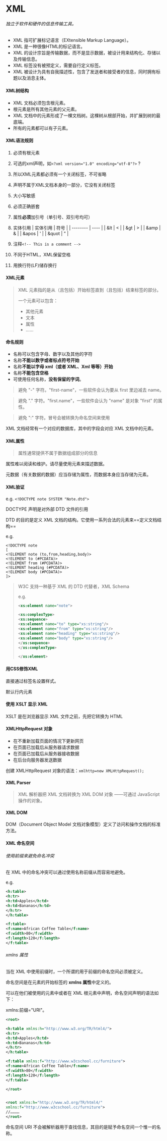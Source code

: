 # XML

###### 独立于软件和硬件的信息传输工具。

* XML 指可扩展标记语言（EXtensible Markup Language）。
* XML 是一种很像HTML的标记语言。
* XML 的设计宗旨是传输数据，而不是显示数据，被设计用来结构化、存储以及传输信息。
* XML 标签没有被预定义，需要自行定义标签。
* XML 被设计为具有自我描述性，包含了发送者和接受者的信息，同时拥有标题以及消息主体。

#### XML树结构

* XML 文档必须包含根元素。
* 根元素是所有其他元素的父元素。
* XML 文档中的元素形成了一棵文档树。这棵树从根部开始，并扩展到树的最底端。
* 所有的元素都可以有子元素。

#### XML语法规则

1. 必须有根元素

2. 可选的xml声明，如`<?xml version="1.0" encoding="utf-8"?>`   ?

3. 所以XML元素都必须有一个关闭标签，不可省略

4. 声明不属于XML文档本身的一部分，它没有关闭标签

5. 大小写敏感

6. 必须正确嵌套

7. 属性**必须**加引号（单引号、双引号均可）

8. 实体引用
   | 实体引用 | 符号 |
   | -------- | ---- |
   | &lt      | <    |
   | &gt      | >    |
   | &amp     | &    |
   | &apos    | '    |
   | &quot    | "    |

9. 注释`<!-- This is a comment -->`

10. 不同于HTML，XML保留空格

11. 用换行符(LF)储存换行

#### XML元素

> XML 元素指的是从（且包括）开始标签直到（且包括）结束标签的部分。
>
> 一个元素可以包含：
>
> * 其他元素
> * 文本
> * 属性
> * ……

#### 命名规则

* 名称可以包含字母、数字以及其他的字符
* 名称**不能以数字或者标点符号开始**
* 名称**不能以字母 xml（或者 XML、Xml 等等）开始**
* 名称**不能包含空格**
* 可使用任何名称，**没有保留的字词**。

> 避免 "-" 字符。"first-name"，一些软件会认为要从 first 里边减去 name。

> 避免 "." 字符。"first.name"，一些软件会认为 "name" 是对象 "first" 的属性。

> 避免 ":" 字符。冒号会被转换为命名空间来使用

XML 文档经常有一个对应的数据库，其中的字段会对应 XML 文档中的元素。

#### XML属性

> 属性通常提供不属于数据组成部分的信息

属性难以阅读和维护。请尽量使用元素来描述数据。

元数据（有关数据的数据）应当存储为属性，而数据本身应当存储为元素。

#### XML验证

e.g. `<!DOCTYPE note SYSTEM "Note.dtd">`

DOCTYPE 声明是对外部 DTD 文件的引用

DTD 的目的是定义 XML 文档的结构。它使用一系列合法的元素来==定义文档结构==

e.g.

~~~xml-dtd
<!DOCTYPE note
[
<!ELEMENT note (to,from,heading,body)>
<!ELEMENT to (#PCDATA)>
<!ELEMENT from (#PCDATA)>
<!ELEMENT heading (#PCDATA)>
<!ELEMENT body (#PCDATA)>
]>
~~~

> W3C 支持一种基于 XML 的 DTD 代替者，XML Schema
>
> e.g.
>
>~~~xml
><xs:element name="note">
>
><xs:complexType>
><xs:sequence>
><xs:element name="to" type="xs:string"/>
><xs:element name="from" type="xs:string"/>
><xs:element name="heading" type="xs:string"/>
><xs:element name="body" type="xs:string"/>
></xs:sequence>
></xs:complexType>
>
></xs:element>
>~~~



#### 用CSS修饰XML

直接通过标签名设置样式。

默认行内元素

#### 使用 XSLT 显示 XML

XSLT 是在浏览器显示 XML 文件之前，先把它转换为 HTML

#### XMLHttpRequest 对象

* 在不重新加载页面的情况下更新网页
* 在页面已加载后从服务器请求数据
* 在页面已加载后从服务器接收数据
* 在后台向服务器发送数据

创建 XMLHttpRequest 对象的语法：`xmlhttp=new XMLHttpRequest();`

#### XML Parser

> XML 解析器把 XML 文档转换为 XML DOM 对象 ——可通过 JavaScript 操作的对象。

#### XML DOM

DOM（Document Object Model 文档对象模型）定义了访问和操作文档的标准方法。

#### XML 命名空间

###### 使用前缀来避免命名冲突

在 XML 中的命名冲突可以通过使用名称前缀从而容易地避免。

e.g.

~~~xml
<h:table>
<h:tr>
<h:td>Apples</h:td>
<h:td>Bananas</h:td>
</h:tr>
</h:table>

<f:table>
<f:name>African Coffee Table</f:name>
<f:width>80</f:width>
<f:length>120</f:length>
</f:table>
~~~

###### xmlns 属性

当在 XML 中使用前缀时，一个所谓的用于前缀的命名空间必须被定义。

命名空间是在元素的开始标签的 **xmlns 属性**中定义的。

可以在他们被使用的元素中或者在 XML 根元素中声明，命名空间声明的语法如下：

xmlns:前缀="URI"。

~~~xml
<root>

<h:table xmlns:h="http://www.w3.org/TR/html4/">
<h:tr>
<h:td>Apples</h:td>
<h:td>Bananas</h:td>
</h:tr>
</h:table>

<f:table xmlns:f="http://www.w3cschool.cc/furniture">
<f:name>African Coffee Table</f:name>
<f:width>80</f:width>
<f:length>120</f:length>
</f:table>

</root>


<root xmlns:h="http://www.w3.org/TR/html4/"
xmlns:f="http://www.w3cschool.cc/furniture">
//…………
</root>
~~~

命名空间 URI 不会被解析器用于查找信息，其目的是赋予命名空间一个惟一的名称。
